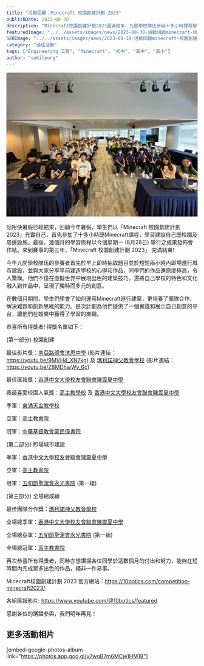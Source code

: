 ```yaml
---
title: "活動回顧：Minecraft 校園創建計劃 2023"
publishDate: 2023-08-30
description: "Minecraft校園創建計劃2023圓滿結束，九間學校隊伍參與十多小時課程學習，在成果發佈會中進行即場城市建設比賽，高主教書院榮獲全場總冠軍。"
featuredImage: "../../assets/images/news/2023-08-30-活動回顧minecraft-校園創建計劃-2023/image1.jpg"
SEOImage: "../../assets/images/news/2023-08-30-活動回顧minecraft-校園創建計劃-2023/image1.jpg"
category: "過往活動"
tags: ["Engineering 工程", "Minecraft", "初中", "高中", "高小"]
author: "sukileung"
---
```


![](../../assets/images/news/2023-08-30-活動回顧minecraft-校園創建計劃-2023/image2.jpg)

話咁快暑假已經結束，回顧今年暑假，學生們以「Minecraft 校園創建計劃 2023」充實自己，首先參加了十多小時既Minecraft課程，學習建設自己既校園及周邊設施。最後，幾個月的學習旅程以今個星期一 (8月28日) 舉行之成果發佈會作結。來到賽事的第三年，「Minecraft 校園創建計劃 2023」 完滿結束!

今年九間學校隊伍的參賽者首先於早上即時抽取題目並於短短兩小時內即場進行城市建設，並與大家分享早前建造學校的心得和作品，同學們的作品還原度極高，令人驚嘆。他們不僅在虛擬世界中展現出色的建築技巧，還將自己學校的特色和文化融入到作品中，呈現了獨特而多元的創意。

在數個月期間，學生們學會了如何運用Minecraft進行建築，更培養了團隊合作、解決難題和創新思維的能力。是次計劃為他們提供了一個實踐和展示自己創意的平台，讓他們在娛樂中獲得了學習的樂趣。

恭喜所有得獎者! 得獎名單如下：

(第一部分) 校園創建

最佳影片獎：[南亞路德會沐恩中學](https://www.mun.edu.hk/) (影片連結：https://youtu.be/9MVH4_XN7kg) 及 [瑪利諾神父教會學校](https://www.maryknoll.edu.hk/) (影片連結：https://youtu.be/Z8MDhwWy_6c)

最佳匯報獎：[香港中文大學校友會聯會陳震夏中學](https://www.cuhkfaah.edu.hk/)

我最喜愛校園人氣獎：[高主教學校](https://www.raimondi.edu.hk/) 及 [香港中文大學校友會聯會陳震夏中學](https://www.cuhkfaah.edu.hk/)

季軍：[東涌天主教學校](https://www.tcps.edu.hk/)

亞軍：[高主教書院](https://www.raimondi.edu.hk/)

冠軍：[中華基督教會蒙民偉書院](https://www.mmwc.edu.hk/)

(第二部分) 即場城市建設

季軍：[香港中文大學校友會聯會陳震夏中學](https://www.cuhkfaah.edu.hk/)

亞軍：[高主教書院](https://www.raimondi.edu.hk/)

冠軍：[五旬節聖潔會永光書院](https://www.wkcc.edu.hk/) (第一組)

(第三部分) 全場總成績

最佳團隊合作獎：[瑪利諾神父教會學校](https://www.maryknoll.edu.hk/)

全場總季軍：[香港中文大學校友會聯會陳震夏中學](https://www.cuhkfaah.edu.hk/)

全場總亞軍：[五旬節聖潔會永光書院](https://www.wkcc.edu.hk/) (第一組)

全場總冠軍：[高主教書院](https://www.raimondi.edu.hk/)

再次恭喜所有得獎者，同時亦想讃揚各位同學於這數個月的付出和努力，能夠在短時間內完成眾多出色的作品，絕非一件易事。

Minecraft校園創建計劃 2023 官方網站：https://10botics.com/competition-minecraft2023/

各組匯報影片: https://www.youtube.com/@10botics/featured

感謝各位的踴躍參與，我們明年再見！

## 更多活動相片

[embed-google-photos-album link="https://photos.app.goo.gl/v7wqB7m6MCje1HM18"]
